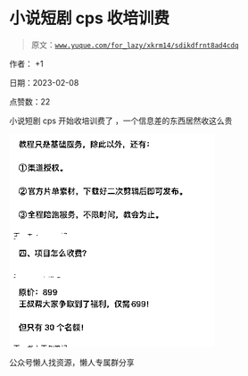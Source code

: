 # 小说短剧 cps 收培训费

> 原文：[`www.yuque.com/for_lazy/xkrm14/sdikdfrnt8ad4cdq`](https://www.yuque.com/for_lazy/xkrm14/sdikdfrnt8ad4cdq)



作者： +1



日期：2023-02-08



点赞数：22

<ne-hole id="u40833548" data-lake-id="u40833548">

小说短剧 cps 开始收培训费了 ，一个信息差的东西居然收这么贵



![](img/e690ffa82c44d1d268b57ac67a995230.png)

<ne-hole id="u0a921edc" data-lake-id="u0a921edc">

公众号懒人找资源，懒人专属群分享

</ne-hole></ne-hole>